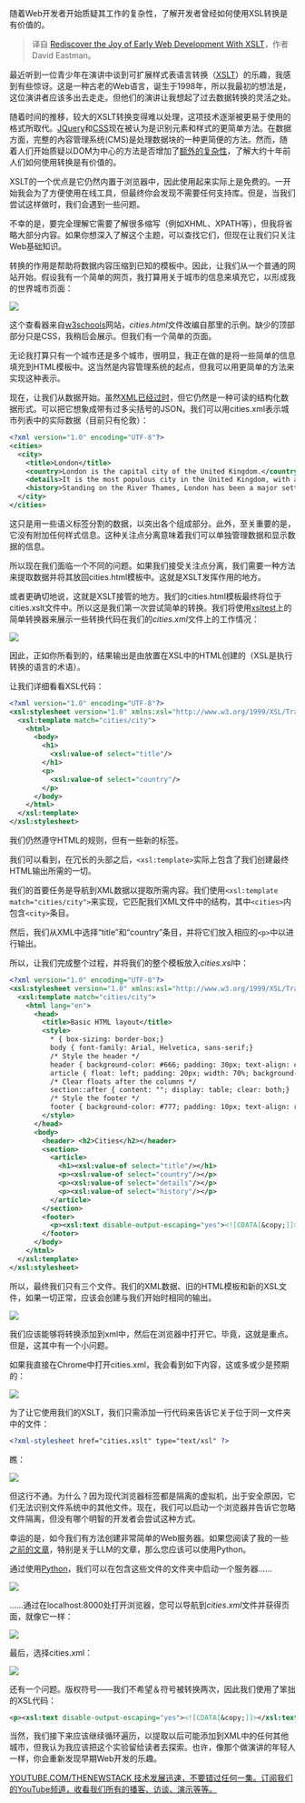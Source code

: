 
<!--
title: 使用XSLT重新发现早期Web开发的乐趣
cover: https://cdn.thenewstack.io/media/2024/12/25bc3a06-alex-shuper-z85dw2d6roe-unsplashb.jpg
-->

随着Web开发者开始质疑其工作的复杂性，了解开发者曾经如何使用XSL转换是有价值的。

> 译自 [Rediscover the Joy of Early Web Development With XSLT](https://thenewstack.io/rediscover-the-joy-of-early-web-development-with-xslt/)，作者 David Eastman。

最近听到一位青少年在演讲中谈到可扩展样式表语言转换（[XSLT](https://en.wikipedia.org/wiki/XSLT)）的乐趣，我感到有些惊讶。这是一种古老的Web语言，诞生于1998年，所以我最初的想法是，这位演讲者应该多出去走走。但他们的演讲让我想起了过去数据转换的灵活之处。

随着时间的推移，较大的XSLT转换变得难以处理，这项技术逐渐被更易于使用的格式所取代。[JQuery](https://thenewstack.io/why-outdated-jquery-is-still-the-dominant-javascript-library/)和[CSS](https://thenewstack.io/css-frameworks-in-vogue-but-dont-forget-style-fundamentals/)现在被认为是识别元素和样式的更简单方法。在数据方面，完整的內容管理系统(CMS)是处理数据块的一种更简便的方法。然而，随着人们开始质疑以DOM为中心的方法是否增加了[额外的复杂性](https://thenewstack.io/developers-rail-against-javascript-merchants-of-complexity/)，了解大约十年前人们如何使用转换是有价值的。

XSLT的一个优点是它仍然内置于浏览器中，因此使用起来实际上是免费的。一开始我会为了方便使用在线工具，但最终你会发现不需要任何支持库。但是，当我们尝试这样做时，我们会遇到一些问题。

不幸的是，要完全理解它需要了解很多缩写（例如XHML、XPATH等），但我将省略大部分内容。如果你想深入了解这个主题，可以查找它们，但现在让我们只关注Web基础知识。

转换的作用是帮助将数据内容压缩到已知的模板中。因此，让我们从一个普通的网站开始。假设我有一个简单的网页，我打算用关于城市的信息来填充它，以形成我的世界城市页面：

![](https://cdn.thenewstack.io/media/2024/11/76dd5d8a-image-1024x510.png)

这个查看器来自[w3schools](https://www.w3schools.com/tryit/tryit.asp?filename=tryhtml_hello#login)网站，*cities.html*文件改编自那里的示例。缺少的顶部部分只是CSS，我稍后会展示。但我们有一个简单的页面。

无论我打算只有一个城市还是多个城市，很明显，我正在做的是将一些简单的信息填充到HTML模板中。这当然是内容管理系统的起点，但我可以用更简单的方法来实现这种表示。

现在，让我们从数据开始。虽然[XML已经过时](https://thenewstack.io/vintage-computer-festival-2017-giant-floppy-disks-json-vanquished-xml/)，但它仍然是一种可读的结构化数据形式。可以把它想象成带有过多尖括号的JSON。我们可以用cities.xml表示城市列表中的实际数据（目前只有伦敦）：

```xml
<?xml version="1.0" encoding="UTF-8"?>
<cities>
  <city>
    <title>London</title>
    <country>London is the capital city of the United Kingdom.</country>
    <details>It is the most populous city in the United Kingdom, with a metropolitan area of over 13 million inhabitants.</details>
    <history>Standing on the River Thames, London has been a major settlement for two millennia, its history going back to its founding by the Romans, who named it Londinium.</history>
  </city>
</cities>
```

这只是用一些语义标签分割的数据，以突出各个组成部分。此外，至关重要的是，它没有附加任何样式信息。这种关注点分离意味着我们可以单独管理数据和显示数据的信息。

所以现在我们面临一个不同的问题。如果我们接受关注点分离，我们需要一种方法来提取数据并将其放回cities.html模板中。这就是XSLT发挥作用的地方。

或者更确切地说，这就是XSLT接管的地方。我们的cities.html模板最终将位于cities.xslt文件中。所以这是我们第一次尝试简单的转换。我们将使用[xsltest](https://xslttest.appspot.com/)上的简单转换器来展示一些转换代码在我们的*cities.xml*文件上的工作情况：

![](https://cdn.thenewstack.io/media/2024/11/65b41329-image-1-1024x448.png)

因此，正如你所看到的，结果输出是由放置在XSL中的HTML创建的（XSL是执行转换的语言的术语）。

让我们详细看看XSL代码：

```xml
<?xml version="1.0" encoding="UTF-8"?>
<xsl:stylesheet version="1.0" xmlns:xsl="http://www.w3.org/1999/XSL/Transform">
  <xsl:template match="cities/city">
    <html>
      <body>
        <h1>
          <xsl:value-of select="title"/>
        </h1>
        <p>
          <xsl:value-of select="country"/>
        </p>
      </body>
    </html>
  </xsl:template>
</xsl:stylesheet>
```

我们仍然遵守HTML的规则，但有一些新的标签。

我们可以看到，在冗长的头部之后，`<xsl:template>`实际上包含了我们创建最终HTML输出所需的一切。

我们的首要任务是导航到XML数据以提取所需内容。我们使用`<xsl:template match="cities/city">`来实现，它匹配我们XML文件中的结构，其中`<cities>`内包含`<city>`条目。

然后，我们从XML中选择“title”和“country”条目，并将它们放入相应的`<p>`中以进行输出。

所以，让我们完成整个过程，并将我们的整个模板放入*cities.xsl*中：

```xml
<?xml version="1.0" encoding="UTF-8"?>
<xsl:stylesheet version="1.0" xmlns:xsl="http://www.w3.org/1999/XSL/Transform">
  <xsl:template match="cities/city">
    <html lang="en">
      <head>
        <title>Basic HTML layout</title>
        <style>
          * { box-sizing: border-box;}
          body { font-family: Arial, Helvetica, sans-serif;}
          /* Style the header */
          header { background-color: #666; padding: 30px; text-align: center; font-size: 35px; color: white;}
          article { float: left; padding: 20px; width: 70%; background-color: #f1f1f1; height: 300px; /* only for demonstration, should be removed */}
          /* Clear floats after the columns */
          section::after { content: ""; display: table; clear: both;}
          /* Style the footer */
          footer { background-color: #777; padding: 10px; text-align: right; color: white;}
        </style>
      </head>
      <body>
        <header> <h2>Cities</h2></header>
        <section> 
          <article> 
            <h1><xsl:value-of select="title"/></h1> 
            <p><xsl:value-of select="country"/></p> 
            <p><xsl:value-of select="details"/></p> 
            <p><xsl:value-of select="history"/></p> 
          </article>
        </section>
        <footer> 
          <p><xsl:text disable-output-escaping="yes"><![CDATA[&copy;]]></xsl:text>World Cities</p>
        </footer>
      </body>
    </html>
  </xsl:template>
</xsl:stylesheet>
```

所以，最终我们只有三个文件。我们的XML数据、旧的HTML模板和新的XSL文件，如果一切正常，应该会创建与我们开始时相同的输出。

![](https://cdn.thenewstack.io/media/2024/11/13391291-image-3-1024x249.png)

我们应该能够将转换添加到xml中，然后在浏览器中打开它。毕竟，这就是重点。但是，这其中有一个小问题。

如果我直接在Chrome中打开cities.xml，我会看到如下内容，这或多或少是预期的：

![](https://cdn.thenewstack.io/media/2024/11/8235284f-image-4-1024x148.png)

为了让它使用我们的XSLT，我们只需添加一行代码来告诉它关于位于同一文件夹中的文件：

```xml
<?xml-stylesheet href="cities.xslt" type="text/xsl" ?>
```

瞧：

![](https://cdn.thenewstack.io/media/2024/11/9b80a5f1-image-5.png)

但这行不通。为什么？因为现代浏览器标签都是隔离的虚拟机，出于安全原因，它们无法识别文件系统中的其他文件。现在，我们可以启动一个浏览器并告诉它忽略文件隔离，但没有哪个明智的开发者会尝试这种方式。

幸运的是，如今我们有方法创建非常简单的Web服务器。如果您阅读了我的一些[之前的文章](https://thenewstack.io/a-look-at-gradios-ai-playground-for-machine-learning-devs/)，特别是关于LLM的文章，那么您应该可以使用Python。

通过使用[Python](https://thenewstack.io/what-is-python/)，我们可以在包含这些文件的文件夹中启动一个服务器……

![](https://cdn.thenewstack.io/media/2024/11/82ba3672-image-6-1024x201.png)

……通过在localhost:8000处打开浏览器，您可以导航到*cities.xml*文件并获得页面，就像它一样：

![](https://cdn.thenewstack.io/media/2024/11/2a9748dd-image-7.png)

最后，选择cities.xml：

![](https://cdn.thenewstack.io/media/2024/11/7dd4954c-image-8-1024x489.png)

还有一个问题。版权符号——我们不希望＆符号被转换两次，因此我们使用了笨拙的XSL代码：

```xml
<p><xsl:text disable-output-escaping="yes"><![CDATA[&copy;]]></xsl:text>World Cities</p>
```

当然，我们接下来应该继续循环遍历，以提取以后可能添加到XML中的任何其他城市，但我认为我应该把这个实验留给读者去探索。也许，像那个做演讲的年轻人一样，你会重新发现早期Web开发的乐趣。

[YOUTUBE.COM/THENEWSTACK 技术发展迅速，不要错过任何一集。订阅我们的YouTube频道，收看我们所有的播客、访谈、演示等等。](https://youtube.com/thenewstack?sub_confirmation=1)